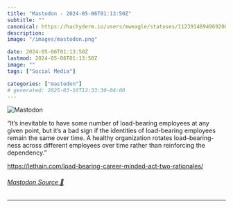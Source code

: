 ```yaml
---
title: "Mastodon - 2024-05-06T01:13:50Z"
subtitle: ""
canonical: https://hachyderm.io/users/mweagle/statuses/112391489496920055
description:
image: "/images/mastodon.png"

date: 2024-05-06T01:13:50Z
lastmod: 2024-05-06T01:13:50Z
image: ""
tags: ["Social Media"]

categories: ["mastodon"]
# generated: 2025-03-16T12:33:30-04:00
---
```

![Mastodon](/images/mastodon.png)

<p>“It’s inevitable to have some number of load-bearing employees at any given point, but it’s a bad sign if the identities of load-bearing employees remain the same over time. A healthy organization rotates load–bearing-ness across different employees over time rather than reinforcing the dependency.”</p><p><a href="https://lethain.com/load-bearing-career-minded-act-two-rationales/" target="_blank" rel="nofollow noopener noreferrer" translate="no"><span class="invisible">https://</span><span class="ellipsis">lethain.com/load-bearing-caree</span><span class="invisible">r-minded-act-two-rationales/</span></a></p>


###### [Mastodon Source 🐘](https://hachyderm.io/@mweagle/112391489496920055)

___
